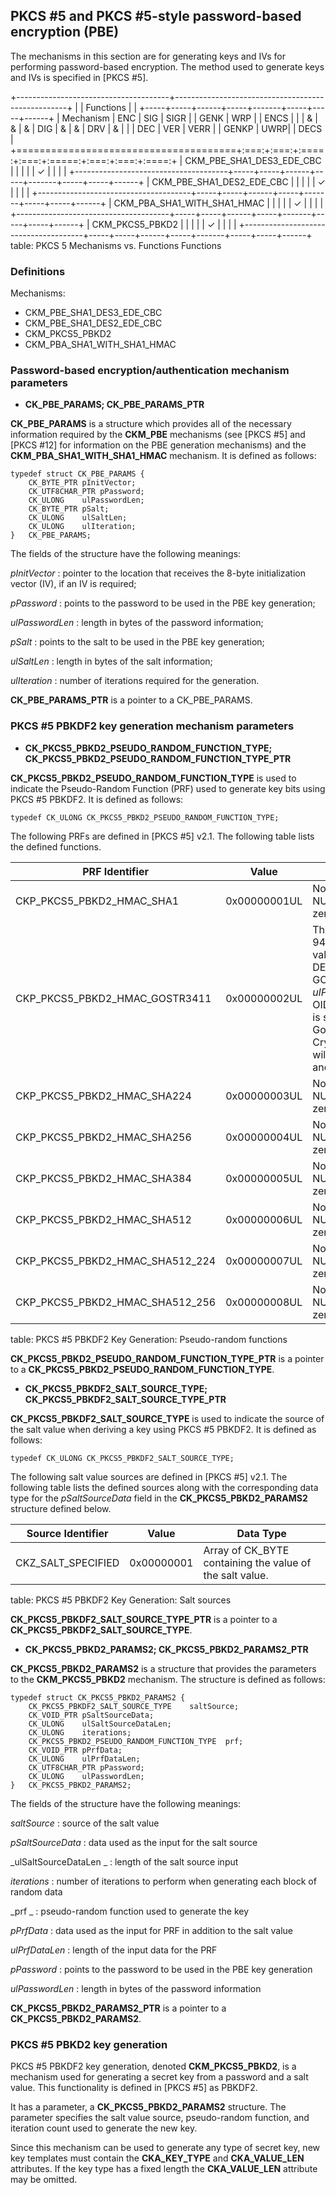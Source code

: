 ## PKCS #5 and PKCS #5-style password-based encryption (PBE)

The mechanisms in this section are for generating keys and IVs for performing
password-based encryption. The method used to generate keys and IVs is specified
in [PKCS #5].

+--------------------------------------+---------------------------------------------------+
|                                      | Functions                                         |
|                                      +-----+-----+------+-----+-------+-----+-----+------+
| Mechanism                            | ENC | SIG | SIGR |     | GENK  | WRP |     | ENCS |
|                                      |  &  |  &  |  &   | DIG |   &   |  &  | DRV |  &   |
|                                      | DEC | VER | VERR |     | GENKP | UWRP|     | DECS |
+======================================+:===:+:===:+:====:+:===:+:=====:+:===:+:===:+:====:+
| CKM_PBE_SHA1_DES3_EDE_CBC            |     |     |      |     |   ✓   |     |     |      |
+--------------------------------------+-----+-----+------+-----+-------+-----+-----+------+
| CKM_PBE_SHA1_DES2_EDE_CBC            |     |     |      |     |   ✓   |     |     |      |
+--------------------------------------+-----+-----+------+-----+-------+-----+-----+------+
| CKM_PBA_SHA1_WITH_SHA1_HMAC          |     |     |      |     |   ✓   |     |     |      |
+--------------------------------------+-----+-----+------+-----+-------+-----+-----+------+
| CKM_PKCS5_PBKD2                      |     |     |      |     |   ✓   |     |     |      |
+--------------------------------------+-----+-----+------+-----+-------+-----+-----+------+
table: PKCS 5 Mechanisms vs. Functions
	Functions


### Definitions

Mechanisms:

- CKM_PBE_SHA1_DES3_EDE_CBC
- CKM_PBE_SHA1_DES2_EDE_CBC
- CKM_PKCS5_PBKD2
- CKM_PBA_SHA1_WITH_SHA1_HMAC

### Password-based encryption/authentication mechanism parameters

* **CK_PBE_PARAMS; CK_PBE_PARAMS_PTR**

**CK_PBE_PARAMS** is a structure which provides all of the necessary information
required by the **CKM_PBE** mechanisms (see [PKCS #5] and [PKCS #12] for
information on the PBE generation mechanisms) and the
**CKM_PBA_SHA1_WITH_SHA1_HMAC** mechanism. It is defined as follows:

~~~{.c}
typedef struct CK_PBE_PARAMS {
	CK_BYTE_PTR	pInitVector;
	CK_UTF8CHAR_PTR	pPassword;
	CK_ULONG	ulPasswordLen;
	CK_BYTE_PTR	pSalt;
	CK_ULONG	ulSaltLen;
	CK_ULONG	ulIteration;
}	CK_PBE_PARAMS;
~~~

The fields of the structure have the following meanings:

_pInitVector_
: pointer to the location that receives the 8-byte initialization vector (IV),
  if an IV is required;

_pPassword_
: points to the password to be used in the PBE key generation;

_ulPasswordLen_
: length in bytes of the password information;

_pSalt_
: points to the salt to be used in the PBE key generation;

_ulSaltLen_
: length in bytes of the salt information;

_ulIteration_
: number of iterations required for the generation.

**CK_PBE_PARAMS_PTR** is a pointer to a CK_PBE_PARAMS.

### PKCS #5 PBKDF2 key generation mechanism parameters

* **CK_PKCS5_PBKD2_PSEUDO_RANDOM_FUNCTION_TYPE; CK_PKCS5_PBKD2_PSEUDO_RANDOM_FUNCTION_TYPE_PTR**

**CK_PKCS5_PBKD2_PSEUDO_RANDOM_FUNCTION_TYPE** is used to indicate the
Pseudo-Random Function (PRF) used to generate key bits using PKCS #5 PBKDF2. It
is defined as follows:

~~~{.c}
typedef CK_ULONG CK_PKCS5_PBKD2_PSEUDO_RANDOM_FUNCTION_TYPE;
~~~

The following PRFs are defined in [PKCS #5] v2.1. The following table lists the
defined functions.

| PRF Identifier                  | Value        | Parameter Type         |
|---------------------------------|--------------|------------------------|
| CKP_PKCS5_PBKD2_HMAC_SHA1       | 0x00000001UL | No Parameter. pPrfData must be NULL and ulPrfDataLen must be zero. |
| CKP_PKCS5_PBKD2_HMAC_GOSTR3411  | 0x00000002UL | This PRF uses GOST R34.11-94 hash to produce secret key value. _pPrfData_ should point to DER-encoded OID, indicating GOSTR34.11-94 parameters. _ulPrfDataLen_ holds encoded OID length in bytes. If _pPrfData_ is set to NULL_PTR, then id-GostR3411-94-CryptoProParamSet parameters will be used ([RFC 4357], 11.2), and _ulPrfDataLen_ must be 0. |
| CKP_PKCS5_PBKD2_HMAC_SHA224     | 0x00000003UL | No Parameter. pPrfData must be NULL and ulPrfDataLen must be zero. |
| CKP_PKCS5_PBKD2_HMAC_SHA256     | 0x00000004UL | No Parameter. pPrfData must be NULL and ulPrfDataLen must be zero. |
| CKP_PKCS5_PBKD2_HMAC_SHA384     | 0x00000005UL | No Parameter. pPrfData must be NULL and ulPrfDataLen must be zero. |
| CKP_PKCS5_PBKD2_HMAC_SHA512     | 0x00000006UL | No Parameter. pPrfData must be NULL and ulPrfDataLen must be zero. |
| CKP_PKCS5_PBKD2_HMAC_SHA512_224 | 0x00000007UL | No Parameter. pPrfData must be NULL and ulPrfDataLen must be zero. |
| CKP_PKCS5_PBKD2_HMAC_SHA512_256 | 0x00000008UL | No Parameter. pPrfData must be NULL and ulPrfDataLen must be zero. |
table: PKCS #5 PBKDF2 Key Generation: Pseudo-random functions

**CK_PKCS5_PBKD2_PSEUDO_RANDOM_FUNCTION_TYPE_PTR** is a pointer to a
**CK_PKCS5_PBKD2_PSEUDO_RANDOM_FUNCTION_TYPE**.

* **CK_PKCS5_PBKDF2_SALT_SOURCE_TYPE; CK_PKCS5_PBKDF2_SALT_SOURCE_TYPE_PTR**

**CK_PKCS5_PBKDF2_SALT_SOURCE_TYPE** is used to indicate the source of the salt
value when deriving a key using PKCS #5 PBKDF2. It is defined as follows:

~~~{.c}
typedef CK_ULONG CK_PKCS5_PBKDF2_SALT_SOURCE_TYPE;
~~~

The following salt value sources are defined in [PKCS #5] v2.1. The following
table lists the defined sources along with the corresponding data type for the
_pSaltSourceData_ field in the **CK_PKCS5_PBKD2_PARAMS2** structure defined
below.

| Source Identifier  | Value      | Data Type                            |
|--------------------|------------|--------------------------------------|
| CKZ_SALT_SPECIFIED | 0x00000001 | Array of CK_BYTE containing the value of the salt value. |
table: PKCS #5 PBKDF2 Key Generation: Salt sources

**CK_PKCS5_PBKDF2_SALT_SOURCE_TYPE_PTR** is a pointer to a
**CK_PKCS5_PBKDF2_SALT_SOURCE_TYPE**.

* **CK_PKCS5_PBKD2_PARAMS2; CK_PKCS5_PBKD2_PARAMS2_PTR**

**CK_PKCS5_PBKD2_PARAMS2** is a structure that provides the parameters to the
**CKM_PKCS5_PBKD2** mechanism. The structure is defined as follows:

~~~{.c}
typedef struct CK_PKCS5_PBKD2_PARAMS2 {
	CK_PKCS5_PBKDF2_SALT_SOURCE_TYPE	saltSource;
	CK_VOID_PTR	pSaltSourceData;
	CK_ULONG	ulSaltSourceDataLen;
	CK_ULONG	iterations;
	CK_PKCS5_PBKD2_PSEUDO_RANDOM_FUNCTION_TYPE	prf;
	CK_VOID_PTR	pPrfData;
	CK_ULONG	ulPrfDataLen;
	CK_UTF8CHAR_PTR	pPassword;
	CK_ULONG	ulPasswordLen;
}	CK_PKCS5_PBKD2_PARAMS2;
~~~

The fields of the structure have the following meanings:

_saltSource_
: source of the salt value

_pSaltSourceData_
: data used as the input for the salt source

_ulSaltSourceDataLen _
: length of the salt source input

_iterations_
: number of iterations to perform when generating each block of random data

_prf _
: pseudo-random function used to generate the key

_pPrfData_
: data used as the input for PRF in addition to the salt value

_ulPrfDataLen_
: length of the input data for the PRF

_pPassword_
: points to the password to be used in the PBE key generation

_ulPasswordLen_
: length in bytes of the password information

**CK_PKCS5_PBKD2_PARAMS2_PTR** is a pointer to a **CK_PKCS5_PBKD2_PARAMS2**.

### PKCS #5 PBKD2 key generation

PKCS #5 PBKDF2 key generation, denoted **CKM_PKCS5_PBKD2**, is a mechanism used
for generating a secret key from a password and a salt value. This functionality
is defined in [PKCS #5] as PBKDF2.

It has a parameter, a **CK_PKCS5_PBKD2_PARAMS2** structure. The parameter
specifies the salt value source, pseudo-random function, and iteration count
used to generate the new key.

Since this mechanism can be used to generate any type of secret key, new key
templates must contain the **CKA_KEY_TYPE** and **CKA_VALUE_LEN** attributes. If
the key type has a fixed length the **CKA_VALUE_LEN** attribute may be omitted.

